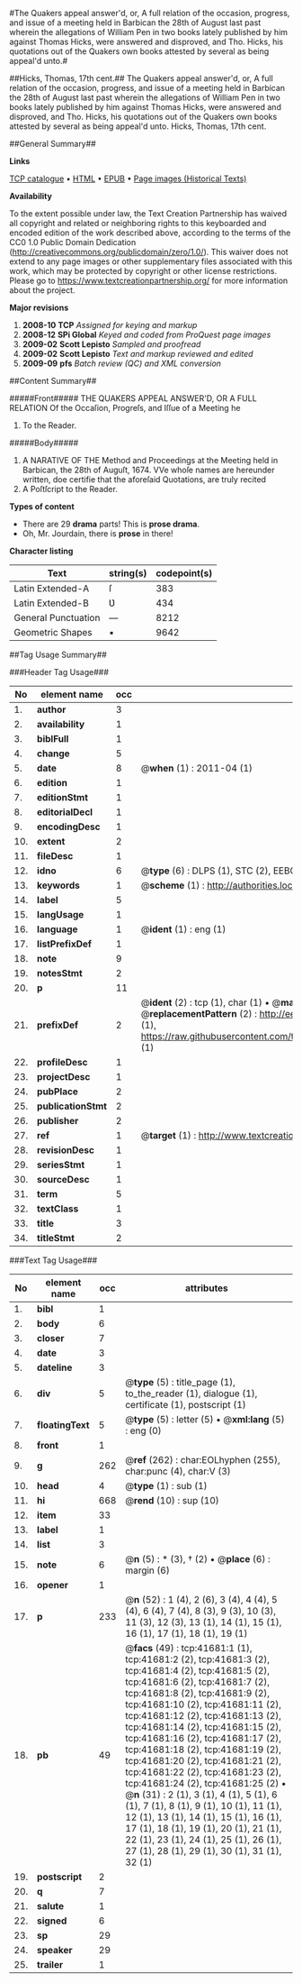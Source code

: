 #The Quakers appeal answer'd, or, A full relation of the occasion, progress, and issue of a meeting held in Barbican the 28th of August last past wherein the allegations of William Pen in two books lately published by him against Thomas Hicks, were answered and disproved, and Tho. Hicks, his quotations out of the Quakers own books attested by several as being appeal'd unto.#

##Hicks, Thomas, 17th cent.##
The Quakers appeal answer'd, or, A full relation of the occasion, progress, and issue of a meeting held in Barbican the 28th of August last past wherein the allegations of William Pen in two books lately published by him against Thomas Hicks, were answered and disproved, and Tho. Hicks, his quotations out of the Quakers own books attested by several as being appeal'd unto.
Hicks, Thomas, 17th cent.

##General Summary##

**Links**

[TCP catalogue](http://www.ota.ox.ac.uk/tcp/)  • 
[HTML](http://tei.it.ox.ac.uk/tcp/Texts-HTML/free/A70/A70229.html)  • 
[EPUB](http://tei.it.ox.ac.uk/tcp/Texts-EPUB/free/A70/A70229.epub) • 
[Page images (Historical Texts)](https://historicaltexts.jisc.ac.uk/eebo-08723885e)

**Availability**

To the extent possible under law, the Text Creation Partnership has waived all copyright and related or neighboring rights to this keyboarded and encoded edition of the work described above, according to the terms of the CC0 1.0 Public Domain Dedication (http://creativecommons.org/publicdomain/zero/1.0/). This waiver does not extend to any page images or other supplementary files associated with this work, which may be protected by copyright or other license restrictions. Please go to https://www.textcreationpartnership.org/ for more information about the project.

**Major revisions**

1. __2008-10__ __TCP__ *Assigned for keying and markup*
1. __2008-12__ __SPi Global__ *Keyed and coded from ProQuest page images*
1. __2009-02__ __Scott Lepisto__ *Sampled and proofread*
1. __2009-02__ __Scott Lepisto__ *Text and markup reviewed and edited*
1. __2009-09__ __pfs__ *Batch review (QC) and XML conversion*

##Content Summary##

#####Front#####
THE QUAKERS APPEAL ANSWER'D, OR A FULL RELATION Of the Occaſion, Progreſs, and Iſſue of a Meeting he
1. To the Reader.

#####Body#####

1. A NARATIVE OF THE Method and Proceedings at the Meeting held in Barbican, the 28th of Auguſt, 1674.
VVe whoſe names are hereunder written, doe certifie that the aforeſaid Quotations, are truly recited
1. A Poſtſcript to the Reader.

**Types of content**

  * There are 29 **drama** parts! This is **prose drama**.
  * Oh, Mr. Jourdain, there is **prose** in there!

**Character listing**


|Text|string(s)|codepoint(s)|
|---|---|---|
|Latin Extended-A|ſ|383|
|Latin Extended-B|Ʋ|434|
|General Punctuation|—|8212|
|Geometric Shapes|▪|9642|

##Tag Usage Summary##

###Header Tag Usage###

|No|element name|occ|attributes|
|---|---|---|---|
|1.|__author__|3||
|2.|__availability__|1||
|3.|__biblFull__|1||
|4.|__change__|5||
|5.|__date__|8| @__when__ (1) : 2011-04 (1)|
|6.|__edition__|1||
|7.|__editionStmt__|1||
|8.|__editorialDecl__|1||
|9.|__encodingDesc__|1||
|10.|__extent__|2||
|11.|__fileDesc__|1||
|12.|__idno__|6| @__type__ (6) : DLPS (1), STC (2), EEBO-CITATION (1), OCLC (1), VID (1)|
|13.|__keywords__|1| @__scheme__ (1) : http://authorities.loc.gov/ (1)|
|14.|__label__|5||
|15.|__langUsage__|1||
|16.|__language__|1| @__ident__ (1) : eng (1)|
|17.|__listPrefixDef__|1||
|18.|__note__|9||
|19.|__notesStmt__|2||
|20.|__p__|11||
|21.|__prefixDef__|2| @__ident__ (2) : tcp (1), char (1)  •  @__matchPattern__ (2) : ([0-9\-]+):([0-9IVX]+) (1), (.+) (1)  •  @__replacementPattern__ (2) : http://eebo.chadwyck.com/downloadtiff?vid=$1&page=$2 (1), https://raw.githubusercontent.com/textcreationpartnership/Texts/master/tcpchars.xml#$1 (1)|
|22.|__profileDesc__|1||
|23.|__projectDesc__|1||
|24.|__pubPlace__|2||
|25.|__publicationStmt__|2||
|26.|__publisher__|2||
|27.|__ref__|1| @__target__ (1) : http://www.textcreationpartnership.org/docs/. (1)|
|28.|__revisionDesc__|1||
|29.|__seriesStmt__|1||
|30.|__sourceDesc__|1||
|31.|__term__|5||
|32.|__textClass__|1||
|33.|__title__|3||
|34.|__titleStmt__|2||


###Text Tag Usage###

|No|element name|occ|attributes|
|---|---|---|---|
|1.|__bibl__|1||
|2.|__body__|6||
|3.|__closer__|7||
|4.|__date__|3||
|5.|__dateline__|3||
|6.|__div__|5| @__type__ (5) : title_page (1), to_the_reader (1), dialogue (1), certificate (1), postscript (1)|
|7.|__floatingText__|5| @__type__ (5) : letter (5)  •  @__xml:lang__ (5) : eng (0)|
|8.|__front__|1||
|9.|__g__|262| @__ref__ (262) : char:EOLhyphen (255), char:punc (4), char:V (3)|
|10.|__head__|4| @__type__ (1) : sub (1)|
|11.|__hi__|668| @__rend__ (10) : sup (10)|
|12.|__item__|33||
|13.|__label__|1||
|14.|__list__|3||
|15.|__note__|6| @__n__ (5) : * (3), † (2)  •  @__place__ (6) : margin (6)|
|16.|__opener__|1||
|17.|__p__|233| @__n__ (52) : 1 (4), 2 (6), 3 (4), 4 (4), 5 (4), 6 (4), 7 (4), 8 (3), 9 (3), 10 (3), 11 (3), 12 (3), 13 (1), 14 (1), 15 (1), 16 (1), 17 (1), 18 (1), 19 (1)|
|18.|__pb__|49| @__facs__ (49) : tcp:41681:1 (1), tcp:41681:2 (2), tcp:41681:3 (2), tcp:41681:4 (2), tcp:41681:5 (2), tcp:41681:6 (2), tcp:41681:7 (2), tcp:41681:8 (2), tcp:41681:9 (2), tcp:41681:10 (2), tcp:41681:11 (2), tcp:41681:12 (2), tcp:41681:13 (2), tcp:41681:14 (2), tcp:41681:15 (2), tcp:41681:16 (2), tcp:41681:17 (2), tcp:41681:18 (2), tcp:41681:19 (2), tcp:41681:20 (2), tcp:41681:21 (2), tcp:41681:22 (2), tcp:41681:23 (2), tcp:41681:24 (2), tcp:41681:25 (2)  •  @__n__ (31) : 2 (1), 3 (1), 4 (1), 5 (1), 6 (1), 7 (1), 8 (1), 9 (1), 10 (1), 11 (1), 12 (1), 13 (1), 14 (1), 15 (1), 16 (1), 17 (1), 18 (1), 19 (1), 20 (1), 21 (1), 22 (1), 23 (1), 24 (1), 25 (1), 26 (1), 27 (1), 28 (1), 29 (1), 30 (1), 31 (1), 32 (1)|
|19.|__postscript__|2||
|20.|__q__|7||
|21.|__salute__|1||
|22.|__signed__|6||
|23.|__sp__|29||
|24.|__speaker__|29||
|25.|__trailer__|1||
